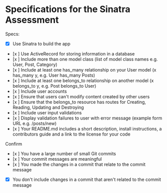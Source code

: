 # Specifications for the Sinatra Assessment

Specs:
- [x] Use Sinatra to build the app
- [x ] Use ActiveRecord for storing information in a database
- [x ] Include more than one model class (list of model class names e.g. User, Post, Category)
- [x ] Include at least one has_many relationship on your User model (x has_many y, e.g. User has_many Posts)
- [x ] Include at least one belongs_to relationship on another model (x belongs_to y, e.g. Post belongs_to User)
- [x ] Include user accounts
- [x ] Ensure that users can't modify content created by other users
- [x ] Ensure that the belongs_to resource has routes for Creating, Reading, Updating and Destroying
- [x ] Include user input validations
- [x ] Display validation failures to user with error message (example form URL e.g. /posts/new)
- [x ] Your README.md includes a short description, install instructions, a contributors guide and a link to the license for your code

Confirm
- [x ] You have a large number of small Git commits
- [x ] Your commit messages are meaningful
- [x ] You made the changes in a commit that relate to the commit message
- [x] You don't include changes in a commit that aren't related to the commit message

